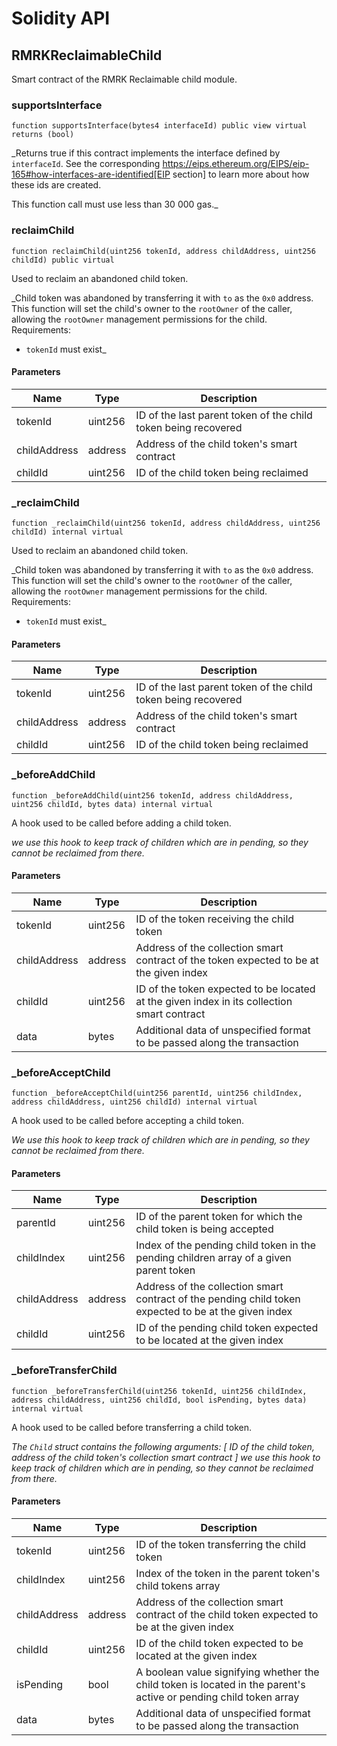 # Solidity API

## RMRKReclaimableChild

Smart contract of the RMRK Reclaimable child module.

### supportsInterface

```solidity
function supportsInterface(bytes4 interfaceId) public view virtual returns (bool)
```

_Returns true if this contract implements the interface defined by
`interfaceId`. See the corresponding
https://eips.ethereum.org/EIPS/eip-165#how-interfaces-are-identified[EIP section]
to learn more about how these ids are created.

This function call must use less than 30 000 gas._

### reclaimChild

```solidity
function reclaimChild(uint256 tokenId, address childAddress, uint256 childId) public virtual
```

Used to reclaim an abandoned child token.

_Child token was abandoned by transferring it with `to` as the `0x0` address.
This function will set the child's owner to the `rootOwner` of the caller, allowing the `rootOwner`
 management permissions for the child.
Requirements:

 - `tokenId` must exist_

#### Parameters

| Name | Type | Description |
| ---- | ---- | ----------- |
| tokenId | uint256 | ID of the last parent token of the child token being recovered |
| childAddress | address | Address of the child token's smart contract |
| childId | uint256 | ID of the child token being reclaimed |

### _reclaimChild

```solidity
function _reclaimChild(uint256 tokenId, address childAddress, uint256 childId) internal virtual
```

Used to reclaim an abandoned child token.

_Child token was abandoned by transferring it with `to` as the `0x0` address.
This function will set the child's owner to the `rootOwner` of the caller, allowing the `rootOwner`
 management permissions for the child.
Requirements:

 - `tokenId` must exist_

#### Parameters

| Name | Type | Description |
| ---- | ---- | ----------- |
| tokenId | uint256 | ID of the last parent token of the child token being recovered |
| childAddress | address | Address of the child token's smart contract |
| childId | uint256 | ID of the child token being reclaimed |

### _beforeAddChild

```solidity
function _beforeAddChild(uint256 tokenId, address childAddress, uint256 childId, bytes data) internal virtual
```

A hook used to be called before adding a child token.

_we use this hook to keep track of children which are in pending, so they cannot be reclaimed from there._

#### Parameters

| Name | Type | Description |
| ---- | ---- | ----------- |
| tokenId | uint256 | ID of the token receiving the child token |
| childAddress | address | Address of the collection smart contract of the token expected to be at the given index |
| childId | uint256 | ID of the token expected to be located at the given index in its collection smart contract |
| data | bytes | Additional data of unspecified format to be passed along the transaction |

### _beforeAcceptChild

```solidity
function _beforeAcceptChild(uint256 parentId, uint256 childIndex, address childAddress, uint256 childId) internal virtual
```

A hook used to be called before accepting a child token.

_We use this hook to keep track of children which are in pending, so they cannot be reclaimed from there._

#### Parameters

| Name | Type | Description |
| ---- | ---- | ----------- |
| parentId | uint256 | ID of the parent token for which the child token is being accepted |
| childIndex | uint256 | Index of the pending child token in the pending children array of a given parent token |
| childAddress | address | Address of the collection smart contract of the pending child token expected to be at the given index |
| childId | uint256 | ID of the pending child token expected to be located at the given index |

### _beforeTransferChild

```solidity
function _beforeTransferChild(uint256 tokenId, uint256 childIndex, address childAddress, uint256 childId, bool isPending, bytes data) internal virtual
```

A hook used to be called before transferring a child token.

_The `Child` struct contains the following arguments:
 [
     ID of the child token,
     address of the child token's collection smart contract
 ]
we use this hook to keep track of children which are in pending, so they cannot be reclaimed from there._

#### Parameters

| Name | Type | Description |
| ---- | ---- | ----------- |
| tokenId | uint256 | ID of the token transferring the child token |
| childIndex | uint256 | Index of the token in the parent token's child tokens array |
| childAddress | address | Address of the collection smart contract of the child token expected to be at the given index |
| childId | uint256 | ID of the child token expected to be located at the given index |
| isPending | bool | A boolean value signifying whether the child token is located in the parent's active or pending  child token array |
| data | bytes | Additional data of unspecified format to be passed along the transaction |

